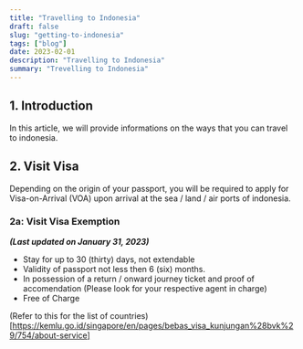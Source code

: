 ```yaml
---
title: "Travelling to Indonesia"
draft: false
slug: "getting-to-indonesia"
tags: ["blog"]
date: 2023-02-01
description: "Travelling to Indonesia"
summary: "Trevelling to Indonesia"
---
```


## 1. Introduction

In this article, we will provide informations on the ways that you can travel to indonesia.

## 2. Visit Visa

Depending on the origin of your passport, you will be required to apply for Visa-on-Arrival (VOA) upon arrival at the sea / land / air ports of indonesia.

### 2a: Visit Visa Exemption

<b><i>(Last updated on January 31, 2023)</i></b>

- Stay for up to 30 (thirty) days, not extendable
- Validity of passport not less then 6 (six) months.
- In possession of a return / onward journey ticket and proof of accomendation (Please look for your respective agent in charge)
- Free of Charge

(Refer to this for the list of countries)[https://kemlu.go.id/singapore/en/pages/bebas_visa_kunjungan%28bvk%29/754/about-service]


